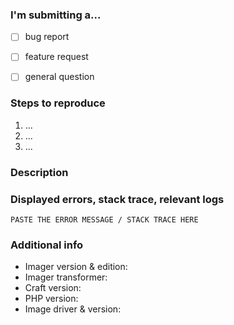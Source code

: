 <!--
Thanks for reporting an issue!

Make sure to read the following article regarding trouble shooting: 
http://imager-x.spacecat.ninja/troubleshooting.html

Check the following article for frequently asked questions:
http://imager-x.spacecat.ninja/faq.html

Make sure you fill out the steps below as thoroughly as possible. If 
some of the steps below is completely irrelevant, please remove them 
from the submitted issue.
-->  

### I'm submitting a... 
<!-- Check one with "x" -->
- [ ] bug report
- [ ] feature request
- [ ] general question


### Steps to reproduce
<!-- N/A for feature requests -->

1. ...
2. ...
3. ...


### Description
<!-- Describe both the expected and actual/current behaviour--> 


### Displayed errors, stack trace, relevant logs  
<!-- If it’s long, please paste to https://ghostbin.com/ and insert the link here -->

```
PASTE THE ERROR MESSAGE / STACK TRACE HERE
```

### Additional info

- Imager version & edition:
- Imager transformer:
- Craft version:
- PHP version:
- Image driver & version:
